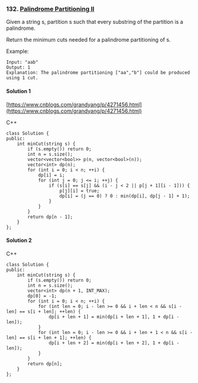 ### 132\. [Palindrome Partitioning II](https://leetcode.com/problems/palindrome-partitioning-ii/)

Given a string s, partition s such that every substring of the partition is a palindrome.

Return the minimum cuts needed for a palindrome partitioning of s.

Example:
```
Input: "aab"
Output: 1
Explanation: The palindrome partitioning ["aa","b"] could be produced using 1 cut.
```

#### Solution 1

[https://www.cnblogs.com/grandyang/p/4271456.html](https://www.cnblogs.com/grandyang/p/4271456.html)

C++

```
class Solution {
public:
    int minCut(string s) {
        if (s.empty()) return 0;
        int n = s.size();
        vector<vector<bool>> p(n, vector<bool>(n));
        vector<int> dp(n);
        for (int i = 0; i < n; ++i) {
            dp[i] = i;
            for (int j = 0; j <= i; ++j) {
                if (s[i] == s[j] && (i - j < 2 || p[j + 1][i - 1])) {
                    p[j][i] = true;
                    dp[i] = (j == 0) ? 0 : min(dp[i], dp[j - 1] + 1);
                }
            }
        }
        return dp[n - 1];
    }
};
```


#### Solution 2

C++

```
class Solution {
public:
    int minCut(string s) {
        if (s.empty()) return 0;
        int n = s.size();
        vector<int> dp(n + 1, INT_MAX);
        dp[0] = -1;
        for (int i = 0; i < n; ++i) {
            for (int len = 0; i - len >= 0 && i + len < n && s[i - len] == s[i + len]; ++len) {
                dp[i + len + 1] = min(dp[i + len + 1], 1 + dp[i - len]);
            }
            for (int len = 0; i - len >= 0 && i + len + 1 < n && s[i - len] == s[i + len + 1]; ++len) {
                dp[i + len + 2] = min(dp[i + len + 2], 1 + dp[i - len]);
            }
        }
        return dp[n];
    }
};
```
